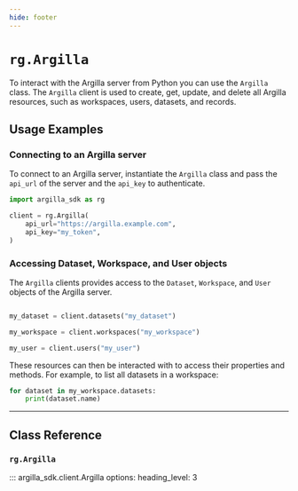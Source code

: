 ```yaml
---
hide: footer
---
```

# `rg.Argilla`

To interact with the Argilla server from Python you can use the `Argilla` class. The `Argilla` client is used to create, get, update, and delete all Argilla resources, such as workspaces, users, datasets, and records.

## Usage Examples

### Connecting to an Argilla server

To connect to an Argilla server, instantiate the `Argilla` class and pass the `api_url` of the server and the `api_key` to authenticate.

```python
import argilla_sdk as rg

client = rg.Argilla(
    api_url="https://argilla.example.com",
    api_key="my_token",
)
```

### Accessing Dataset, Workspace, and User objects

The `Argilla` clients provides access to the `Dataset`, `Workspace`, and `User` objects of the Argilla server.

```python

my_dataset = client.datasets("my_dataset")

my_workspace = client.workspaces("my_workspace")

my_user = client.users("my_user")

```

These resources can then be interacted with to access their properties and methods. For example, to list all datasets in a workspace:

```python
for dataset in my_workspace.datasets:
    print(dataset.name)
```


---

## Class Reference

### `rg.Argilla`

::: argilla_sdk.client.Argilla
    options:
        heading_level: 3
